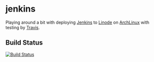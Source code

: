 # jenkins

Playing around a bit with deploying [Jenkins](https://jenkins.io/) to [Linode](https://linode.com) on [ArchLinux](https://www.archlinux.org/) with testing by [Travis](https://docs.travis-ci.com/).

## Build Status

[![Build Status](https://travis-ci.org/edwardtheharris/jenkins.svg?branch=master)](https://travis-ci.org/edwardtheharris/jenkins)
